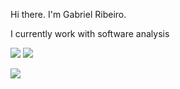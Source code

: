 Hi there. I'm Gabriel Ribeiro.

I currently work with software analysis


![](https://media.giphy.com/media/cnbsOTkEJnq0/giphy.gif)
![](https://media.giphy.com/media/cnbsOTkEJnq0/giphy.gif)




<picture>
<source 
  srcset="https://github-readme-stats.vercel.app/api?username=Gabo700&show_icons=true&theme=dark"
  media="(prefers-color-scheme: dark)"
/>
<source
  srcset="https://github-readme-stats.vercel.app/api?username=Gabo700&show_icons=true"
  media="(prefers-color-scheme: light), (prefers-color-scheme: no-preference)"
/>
<img src="https://github-readme-stats.vercel.app/api?username=Gabo700&show_icons=true" />
</picture>


